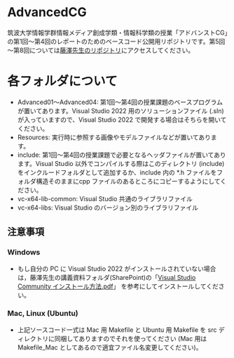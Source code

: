 # AdvancedCG
筑波大学情報学群情報メディア創成学類・情報科学類の授業「アドバンストCG」の第1回～第4回のレポートのためのベースコード公開用リポジトリです。第5回～第8回については[藤澤先生のリポジトリ](https://github.com/fujis/advancedcg "藤澤先生のリポジトリ")にアクセスしてください。

# 各フォルダについて
* Advanced01～Advanced04: 第1回～第4回の授業課題のベースプログラムが置いてあります。Visual Studio 2022 用のソリューションファイル (.sln) が入っていますので、Visual Studio 2022 で開発する場合はそちらを開いてください。
* Resources: 実行時に参照する画像やモデルファイルなどが置いてあります。
* include: 第1回～第4回の授業課題で必要となるヘッダファイルが置いてあります。Visual Studio 以外でコンパイルする際はこのディレクトリ (include) をインクルードフォルダとして追加するか、include 内の *.h ファイルをフォルダ構造そのままにcpp ファイルのあるところにコピーするようにしてください。
* vc-x64-lib-common: Visual Studio 共通のライブラリファイル
* vc-x64-libs: Visual Studio のバージョン別のライブラリファイル

## 注意事項
### Windows
* もし自分の PC に Visual Studio 2022 がインストールされていない場合は，藤澤先生の講義資料フォルダ(SharePoint)の「[Visual Studio Community インストール方法.pdf](https://o365tsukuba.sharepoint.com/sites/msteams_087e13/Shared%20Documents/Forms/AllItems.aspx?id=%2Fsites%2Fmsteams%5F087e13%2FShared%20Documents%2FGeneral%2Fadvancedcg&p=true&ga=1 "Visual Studio Community インストール方法.pdf")」 を参考にしてインストールしてください。

### Mac, Linux (Ubuntu)
* 上記ソースコード一式は Mac 用 Makefile と Ubuntu 用 Makefile を src ディレクトリに同梱してありますのでそれを使ってください (Mac 用は Makefile_Mac としてあるので適宜ファイル名変更してください)。

